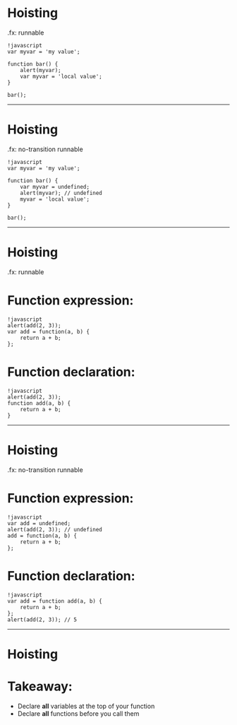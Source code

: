 # Hoisting

.fx: runnable

	!javascript
	var myvar = 'my value';  

	function bar() {  
	  	alert(myvar);  
	  	var myvar = 'local value';  
	}
	
	bar();
	
---

# Hoisting

.fx: no-transition runnable

	!javascript
	var myvar = 'my value';  

	function bar() {
		var myvar = undefined;
	  	alert(myvar); // undefined  
	  	myvar = 'local value';  
	}
	
	bar();
	
---

# Hoisting

.fx: runnable

# Function expression:

	!javascript
	alert(add(2, 3));
	var add = function(a, b) {
		return a + b;
	};

# Function declaration:	
	
	!javascript
	alert(add(2, 3));
	function add(a, b) { 
		return a + b; 
	}
		
---

# Hoisting

.fx: no-transition runnable

# Function expression:

	!javascript
	var add = undefined;
	alert(add(2, 3)); // undefined
	add = function(a, b) { 
		return a + b; 
	};
	
# Function declaration:
	
	!javascript
	var add = function add(a, b) {
		return a + b;
	};
	alert(add(2, 3)); // 5

---

# Hoisting 

# Takeaway:

* Declare **all** variables at the top of your function
* Declare **all** functions before you call them
